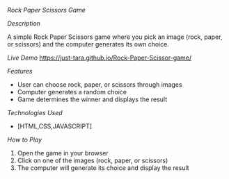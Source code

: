 *Rock Paper Scissors Game*

*Description*

A simple Rock Paper Scissors game where you pick an image (rock, paper, or scissors) and the computer generates its own choice.

*Live Demo*
https://just-tara.github.io/Rock-Paper-Scissor-game/

*Features*

- User can choose rock, paper, or scissors through images
- Computer generates a random choice
- Game determines the winner and displays the result

*Technologies Used*

- [HTML,CSS,JAVASCRIPT]

*How to Play*

1. Open the game in your browser
2. Click on one of the images (rock, paper, or scissors)
3. The computer will generate its choice and display the result

